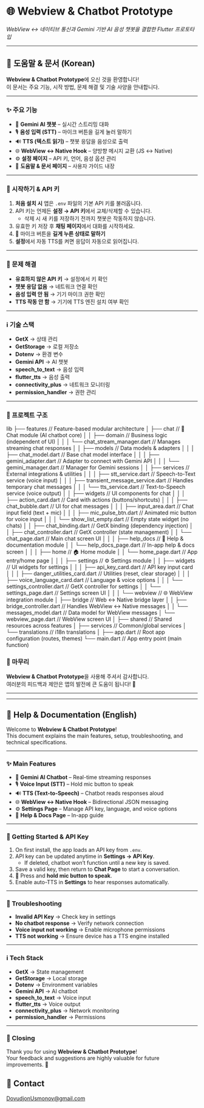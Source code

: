 # 🌐 Webview & Chatbot Prototype  
_WebView ↔ 네이티브 통신과 Gemini 기반 AI 음성 챗봇을 결합한 Flutter 프로토타입_

---

## 📖 도움말 & 문서 (Korean)

**Webview & Chatbot Prototype**에 오신 것을 환영합니다!  
이 문서는 주요 기능, 시작 방법, 문제 해결 및 기술 사양을 안내합니다.

---

### ✨ 주요 기능
- 🤖 **Gemini AI 챗봇** – 실시간 스트리밍 대화
- 🎙 **음성 입력 (STT)** – 마이크 버튼을 길게 눌러 말하기
- 🔊 **TTS (텍스트 읽기)** – 챗봇 응답을 음성으로 출력
- 🌐 **WebView ↔ Native Hook** – 양방향 메시지 교환 (JS ↔ Native)
- ⚙️ **설정 페이지** – API 키, 언어, 음성 옵션 관리
- 📖 **도움말 & 문서 페이지** – 사용자 가이드 내장

---

### 🚀 시작하기 & API 키
1. **처음 설치 시** 앱은 `.env` 파일의 기본 API 키를 불러옵니다.  
2. API 키는 언제든 **설정 → API 키**에서 교체/삭제할 수 있습니다.  
   - 삭제 시 새 키를 저장하기 전까지 챗봇은 작동하지 않습니다.  
3. 유효한 키 저장 후 **채팅 페이지**에서 대화를 시작하세요.  
4. 🎤 마이크 버튼을 **길게 누른 상태로 말하기**  
5. **설정**에서 자동 TTS를 켜면 응답이 자동으로 읽어집니다.

---

### 🐛 문제 해결
- **유효하지 않은 API 키** → 설정에서 키 확인  
- **챗봇 응답 없음** → 네트워크 연결 확인  
- **음성 입력 안 됨** → 기기 마이크 권한 확인  
- **TTS 작동 안 함** → 기기에 TTS 엔진 설치 여부 확인  

---

### ℹ️ 기술 스택
- **GetX** → 상태 관리  
- **GetStorage** → 로컬 저장소  
- **Dotenv** → 환경 변수  
- **Gemini API** → AI 챗봇  
- **speech_to_text** → 음성 입력  
- **flutter_tts** → 음성 출력  
- **connectivity_plus** → 네트워크 모니터링  
- **permission_handler** → 권한 관리  

---

### 📂 프로젝트 구조
lib
├── features                        // Feature-based modular architecture
│   ├── chat                        // 💬 Chat module (AI chatbot core)
│   │   ├── domain                  // Business logic (independent of UI)
│   │   │   └── chat_stream_manager.dart   // Manages streaming chat responses
│   │   ├── models                  // Data models & adapters
│   │   │   ├── chat_model.dart          // Base chat model interface
│   │   │   ├── gemini_adapter.dart      // Adapter to connect with Gemini API
│   │   │   └── gemini_manager.dart      // Manager for Gemini sessions
│   │   ├── services                // External integrations & utilities
│   │   │   ├── stt_service.dart         // Speech-to-Text service (voice input)
│   │   │   ├── transient_message_service.dart // Handles temporary chat messages
│   │   │   └── tts_service.dart         // Text-to-Speech service (voice output)
│   │   ├── widgets                 // UI components for chat
│   │   │   ├── action_card.dart         // Card with actions (buttons/shortcuts)
│   │   │   ├── chat_bubble.dart         // UI for chat messages
│   │   │   ├── input_area.dart          // Chat input field (text + mic)
│   │   │   ├── mic_pulse_btn.dart       // Animated mic button for voice input
│   │   │   └── show_list_empty.dart     // Empty state widget (no chats)
│   │   ├── chat_binding.dart        // GetX binding (dependency injection)
│   │   ├── chat_controller.dart     // GetX controller (state management)
│   │   └── chat_page.dart           // Main chat screen UI
│   │
│   ├── help_docs                    // 📖 Help & documentation module
│   │   └── help_docs_page.dart          // In-app help & docs screen
│   │
│   ├── home                         // 🏠 Home module
│   │   └── home_page.dart               // App entry/home page
│   │
│   ├── settings                     // ⚙️ Settings module
│   │   ├── widgets                  // UI widgets for settings
│   │   │   ├── api_key_card.dart        // API key input card
│   │   │   ├── danger_utilities_card.dart // Utilities (reset, clear storage)
│   │   │   ├── voice_language_card.dart  // Language & voice options
│   │   │   └── settings_controller.dart // GetX controller for settings
│   │   └── settings_page.dart           // Settings screen UI
│   │
│   └── webview                      // 🌐 WebView integration module
│       ├── bridge                   // Web ↔ Native bridge layer
│       │   ├── bridge_controller.dart    // Handles WebView <-> Native messages
│       │   └── messages_model.dart       // Data model for WebView messages
│       └── webview_page.dart             // WebView screen UI
│
├── shared                           // Shared resources across features
│   ├── services                     // Common/global services
│   └── translations                 // i18n translations
│
├── app.dart                         // Root app configuration (routes, themes)
└── main.dart                        // App entry point (main function)


### 🙏 마무리
**Webview & Chatbot Prototype**을 사용해 주셔서 감사합니다.  
여러분의 피드백과 제안은 앱의 발전에 큰 도움이 됩니다! 🚀

---

---

## 📘 Help & Documentation (English)

Welcome to **Webview & Chatbot Prototype**!  
This document explains the main features, setup, troubleshooting, and technical specifications.

---

### ✨ Main Features
- 🤖 **Gemini AI Chatbot** – Real-time streaming responses
- 🎙 **Voice Input (STT)** – Hold mic button to speak
- 🔊 **TTS (Text-to-Speech)** – Chatbot reads responses aloud
- 🌐 **WebView ↔ Native Hook** – Bidirectional JSON messaging
- ⚙️ **Settings Page** – Manage API key, language, and voice options
- 📖 **Help & Docs Page** – In-app guide

---

### 🚀 Getting Started & API Key
1. On first install, the app loads an API key from `.env`.  
2. API key can be updated anytime in **Settings → API Key**.  
   - If deleted, chatbot won’t function until a new key is saved.  
3. Save a valid key, then return to **Chat Page** to start a conversation.  
4. 🎤 Press and **hold mic button to speak**.  
5. Enable auto-TTS in **Settings** to hear responses automatically.  

---

### 🐛 Troubleshooting
- **Invalid API Key** → Check key in settings  
- **No chatbot response** → Verify network connection  
- **Voice input not working** → Enable microphone permissions  
- **TTS not working** → Ensure device has a TTS engine installed  

---

### ℹ️ Tech Stack
- **GetX** → State management  
- **GetStorage** → Local storage  
- **Dotenv** → Environment variables  
- **Gemini API** → AI chatbot  
- **speech_to_text** → Voice input  
- **flutter_tts** → Voice output  
- **connectivity_plus** → Network monitoring  
- **permission_handler** → Permissions  

---

### 🙏 Closing
Thank you for using **Webview & Chatbot Prototype**!  
Your feedback and suggestions are highly valuable for future improvements. 🚀

## 👤 Contact
DovudjonUsmonov@gmail.com